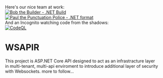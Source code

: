 Here's our nice team at work: </br>
[![Bob the Builder - .NET Build](https://github.com/OTopCat/WSAPIR/actions/workflows/build.yml/badge.svg?branch=dev)](https://github.com/OTopCat/WSAPIR/actions/workflows/build.yml)</br>
[![Paul the Punctuation Police - .NET format](https://github.com/OTopCat/WSAPIR/actions/workflows/lint.yml/badge.svg?branch=dev)](https://github.com/OTopCat/WSAPIR/actions/workflows/lint.yml)</br> 
And an Incognito watching code from the shadows:</br>
[![CodeQL](https://github.com/OTopCat/WSAPIR/actions/workflows/github-code-scanning/codeql/badge.svg?branch=dev)](https://github.com/OTopCat/WSAPIR/actions/workflows/github-code-scanning/codeql) 

# WSAPIR

This project is ASP.NET Core API designed to act as an infrastracture layer in multi-tenant, multi-api enviroment to introduce additional layer of security with Websockets.
more to follow...
